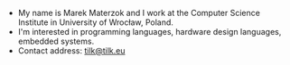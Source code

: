- My name is Marek Materzok and I work at the Computer Science Institute in University of Wrocław, Poland. 
- I'm interested in programming languages, hardware design languages, embedded systems.
- Contact address: tilk@tilk.eu
